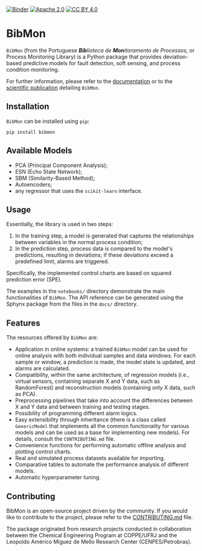 [![Binder](https://mybinder.org/badge_logo.svg)](https://mybinder.org/v2/gh/petrobras/BibMon/HEAD)
[![Apache 2.0][apache-shield]][apache] 
[![CC BY 4.0][cc-by-shield]][cc-by]

[apache]: https://opensource.org/licenses/Apache-2.0
[apache-shield]: https://img.shields.io/badge/License-Apache_2.0-blue.svg
[cc-by]: http://creativecommons.org/licenses/by/4.0/
[cc-by-shield]: https://img.shields.io/badge/License-CC%20BY%204.0-lightgrey.svg

# BibMon

`BibMon` (from the Portuguese ***Bib**lioteca de **Mon**itoramento de Processos*, or Process Monitoring Library) is a Python package that provides deviation-based predictive models for fault detection, soft sensing, and process condition monitoring.

For further information, please refer to the [documentation](https://bibmon.readthedocs.io/) or to the [scientific publication](https://www.sciencedirect.com/science/article/pii/S2772508124000449) detailing `BibMon`.

Installation
----------------------

`BibMon` can be installed using `pip`:

    pip install bibmon

Available Models
----------------------

* PCA (Principal Component Analysis);
* ESN (Echo State Network);
* SBM (Similarity-Based Method);
* Autoencoders;
* any regressor that uses the `scikit-learn` interface.

Usage
----------------------

Essentially, the library is used in two steps:

1. In the training step, a model is generated that captures the relationships between variables in the normal process condition;
2. In the prediction step, process data is compared to the model's predictions, resulting in deviations; if these deviations exceed a predefined limit, alarms are triggered.

Specifically, the implemented control charts are based on squared prediction error (SPE).

The examples in the `notebooks/` directory demonstrate the main functionalities of `BibMon`. The API reference can be generated using the Sphynx package from the files in the `docs/` directory.

Features
----------------------

The resources offered by `BibMon` are:

* Application in online systems: a trained `BibMon` model can be used for online analysis with both individual samples and data windows. For each sample or window, a prediction is made, the model state is updated, and alarms are calculated.
* Compatibility, within the same architecture, of regression models (i.e., virtual sensors, containing separate X and Y data, such as RandomForest) and reconstruction models (containing only X data, such as PCA).
* Preprocessing pipelines that take into account the differences between X and Y data and between training and testing stages.
* Possibility of programming different alarm logics.
* Easy extensibility through inheritance (there is a class called `GenericModel` that implements all the common functionality for various models and can be used as a base for implementing new models). For details, consult the `CONTRIBUTING.md` file.
* Convenience functions for performing automatic offline analysis and plotting control charts.
* Real and simulated process datasets available for importing.
* Comparative tables to automate the performance analysis of different models.
* Automatic hyperparameter tuning.

Contributing
----------------------

BibMon is an open-source project driven by the community. If you would like to contribute to the project, please refer to the [CONTRIBUTING.md](https://github.com/petrobras/bibmon/blob/main/CONTRIBUTING.md) file.

The package originated from research projects conducted in collaboration between the Chemical Engineering Program at COPPE/UFRJ and the Leopoldo Américo Miguez de Mello Research Center (CENPES/Petrobras).
